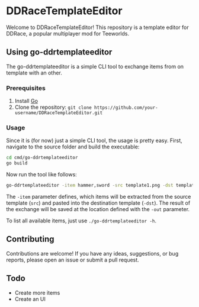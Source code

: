 # DDRaceTemplateEditor

Welcome to DDRaceTemplateEditor! This repository is a template editor for DDRace, a popular multiplayer mod for Teeworlds.

## Using go-ddrtemplateeditor

The go-ddrtemplateeditor is a simple CLI tool to exchange items from on template with an other.

### Prerequisites

1. Install [Go](https://go.dev/doc/install)
2. Clone the repository: `git clone https://github.com/your-username/DDRaceTemplateEditor.git`

### Usage

Since it is (for now) just a simple CLI tool, the usage is pretty easy. 
First, navigate to the source folder and build the executable:

```bash
cd cmd/go-ddrtemplateeditor
go build
```

Now run the tool like follows:

```bash
go-ddrtemplateeditor -item hammer,sword -src template1.png -dst template2.png -out output.png
```

The `-item` parameter defines, which items will be extracted from the source template (`src`) and pasted into the destination template (`-dst`). The result of the exchange will be saved at the location defined with the `-out` parameter.

To list all available items, just use `./go-ddrtemplateeditor -h`.

## Contributing

Contributions are welcome! If you have any ideas, suggestions, or bug reports, please open an issue or submit a pull request.

## Todo
- Create more items
- Create an UI